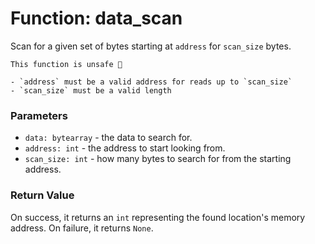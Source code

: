 # Function: data_scan

Scan for a given set of bytes starting at `address` for `scan_size` bytes.

```admonish danger title=""
This function is unsafe 🐉

- `address` must be a valid address for reads up to `scan_size`
- `scan_size` must be a valid length
```

### Parameters
- `data: bytearray` - the data to search for.
- `address: int` - the address to start looking from.
- `scan_size: int` - how many bytes to search for from the starting address.

### Return Value
On success, it returns an `int` representing the found location's memory address. On failure, it returns `None`.

